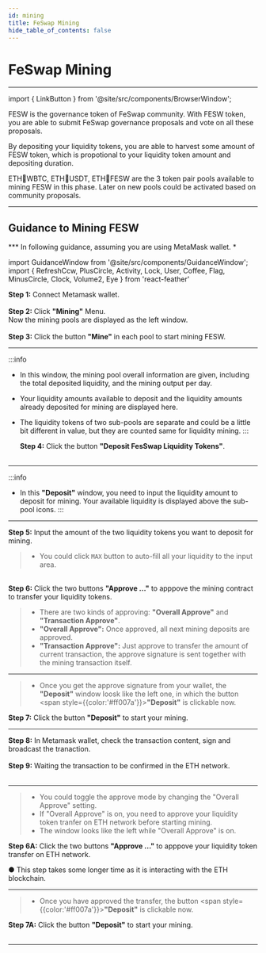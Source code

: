 ```yaml
---
id: mining
title: FeSwap Mining
hide_table_of_contents: false
---
```


<div  style={{ color: "#00A4B8",}}>
  <h1> FeSwap Mining </h1>
</div>

_____________

import { LinkButton } from '@site/src/components/BrowserWindow';

FESW is the governance token of FeSwap community. With FESW token, you are able to submit FeSwap governance proposals and vote on all these proposals. <br/> 

By depositing your liquidity tokens, you are able to harvest some amount of FESW token, which is propotional to your liquidity token amount and depositing duration. <br/> 

ETH🔗WBTC, ETH🔗USDT, ETH🔗FESW are the 3 token pair pools available to mining FESW in this phase. Later on new pools could be activated based on community proposals.

<LinkButton url="https://app.feswap.io/#/fesw" link="Start to Mining FESW ↗" />

<div style={{height:'60px'}}/>

_________________

## <span className="title"> Guidance to Mining FESW </span>
*** In following guidance, assuming you are using MetaMask wallet. *

import GuidanceWindow from '@site/src/components/GuidanceWindow';
import { RefreshCcw, PlusCircle, Activity, Lock, User, Coffee, Flag, MinusCircle, Clock, Volume2, Eye } from 'react-feather'

<GuidanceWindow imageUrl="img/Guidance/Mining/Mining01.png">
  <span>
    <strong>Step 1:</strong> Connect Metamask wallet. <br/><br/>
    <strong>Step 2:</strong> Click <strong>"Mining"</strong> Menu.<br/>
    Now the mining pools are displayed as the left window.  <br/><br/>
    <strong>Step 3:</strong> Click the button <span style={{color:'#ff007a'}}><strong>"Mine"</strong></span> in each pool to start mining FESW.
  </span>  
</GuidanceWindow>

______________

<GuidanceWindow imageUrl="img/Guidance/Mining/Mining02.png">

:::info
- In this window, the mining pool overall information are given, including the total deposited liquidity, and the mining output per day.
- Your liquidity amounts available to deposit and the liquidity amounts already deposited for mining are displayed here.
- The liquidity tokens of two sub-pools are separate and could be a little bit different in value, but they are counted same for liquidity mining. 
::: 

  <span>
    <strong>Step 4:</strong> Click the button <span style={{color:'#ff007a'}}><strong>"Deposit FesSwap Liquidity Tokens"</strong></span>.<br/><br/>
  </span>  
</GuidanceWindow>

_____________________

<GuidanceWindow imageUrl="img/Guidance/Mining/Mining03.png">

:::info
- In this <strong>"Deposit"</strong> window, you need to input the liquidity amount to deposit for mining. Your available liquidity is displayed above the sub-pool icons.
::: 

</GuidanceWindow>

_____________________

<GuidanceWindow imageUrl="img/Guidance/Mining/Mining04.png">
  <span>
    <strong>Step 5:</strong> Input the amount of the two liquidity tokens you want to deposit for mining. <br/>
  </span> 

> - You could click `MAX` button to auto-fill all your liquidity to the input area. <br/>

  <span>
    <br/>
    <strong>Step 6:</strong> Click the two buttons <span style={{color:'#ff007a'}}><strong>"Approve ..."</strong></span> to
    apppove the mining contract to transfer your liquidity tokens.
  </span> 

> - There are two kinds of approving: <strong>"Overall Approve"</strong> and <strong>"Transaction Approve"</strong>. <br/>
> - <strong>"Overall Approve":</strong> Once approved, all next mining deposits are approved.<br/>
> - <strong>"Transaction Approve":</strong> Just approve to transfer the amount of current transaction, the approve signature is sent together with the mining transaction itself.

</GuidanceWindow>

______________________________

<GuidanceWindow imageUrl="img/Guidance/Mining/Mining05.png">

> - Once you get the approve signature from your wallet, the <strong>"Deposit"</strong> window loosk like the left one, in which the button <span style={{color:'#ff007a'}}><strong>"Deposit"</strong></span> is clickable now.

  <span>
    <strong>Step 7:</strong> Click the button <span style={{color:'#ff007a'}}><strong>"Deposit"</strong></span> to start your mining.
  </span>  
</GuidanceWindow>

______________________________

<GuidanceWindow imageUrl="img/Guidance/Mining/Mining06.png">
  <span>
    <strong>Step 8:</strong> In Metamask wallet, check the transaction content, sign and broadcast the tranaction.<br/><br/>
    <strong>Step 9:</strong> Waiting the transaction to be confirmed in the ETH network.<br/><br/>
  </span>  
</GuidanceWindow>

______________________________

<GuidanceWindow imageUrl="img/Guidance/Mining/Mining07.png">

> - You could toggle the approve mode by changing the "Overall Approve" setting. <br/>
> - If "Overall Approve" is on, you need to approve your liquidity token tranfer on ETH network before starting mining.<br/>
> - The window looks like the left while "Overall Approve" is on.<br/>

  <span>
    <strong>Step 6A:</strong> Click the two buttons <span style={{color:'#ff007a'}}><strong>"Approve ..."</strong></span> to
    apppove your liquidity token transfer on ETH network. <br/>
    <p style={{paddingLeft:'1em'}}> ● This step takes some longer time as it is interacting with the ETH blockchain.</p>
  </span>  

</GuidanceWindow>

______________________________

<GuidanceWindow imageUrl="img/Guidance/Mining/Mining08.png">

> - Once you have approved the transfer, the button <span style={{color:'#ff007a'}}><strong>"Deposit"</strong></span> is clickable now.

  <span>
    <strong>Step 7A:</strong> Click the button <span style={{color:'#ff007a'}}><strong>"Deposit"</strong></span> to start your mining.<br/><br/>
  </span>  

</GuidanceWindow>

______________________________


